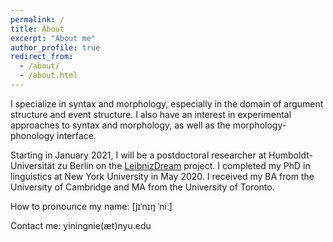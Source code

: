 ```yaml
---
permalink: /
title: About
excerpt: "About me"
author_profile: true
redirect_from: 
  - /about/
  - /about.html
---
```


I specialize in syntax and morphology, especially in the domain of argument structure and event structure. I also have an interest in experimental approaches to syntax and morphology, as well as the morphology-phonology interface.

Starting in January 2021, I will be a postdoctoral researcher at Humboldt-Universität zu Berlin on the [LeibnizDream](https://leibnizdream.eu) project. I completed my PhD in linguistics at New York University in May 2020. I received my BA from the University of Cambridge and MA from the University of Toronto.

How to pronounce my name: [jɪˈnɪŋ ˈniː]<br/>

Contact me: yiningnie(æt)nyu.edu
